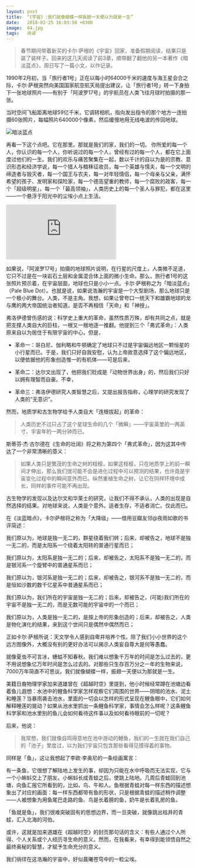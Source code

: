 ```yaml
---
layout: post
title:  “《宇宙》:我们就像蝴蝶一样振翅一天便以为就是一生”
date:   2018-02-25 16:03:50 +0300
image:  04.jpg
tags:   阅读
---
```

> 春节期间带着新买的卡尔·萨根的《宇宙》回家，准备假期阅读，结果只是装了装样子。回来的这几天阅读了前3章，顺带翻了翻他的另一本著作《暗淡蓝点》，周日写了一篇小文，以作记录。

1990年2月初，当「旅行者1号」正在以每小时64000千米的速度与海王星会合之际，卡尔·萨根突然向美国国家航空航天局提出建议，让「旅行者1号」转一下身拍下一张地球照片——有别于「阿波罗17号」的宇航员在人类飞往月球时拍摄的那一张。

当时空间飞船距离地球59亿千米，它调转相机，指向发出指令的那个地方一连拍摄60张照片，每幅照片640000个像素，然后缓慢地用无线电波的传回地球。

![暗淡蓝点](https://i.loli.net/2019/12/15/KcoUdgX8Te94DuZ.jpg)

再看一下这个点吧。它在那里。那就是我们的家，我们的一切。 你所爱的每一个人，你认识的每一个人，你听说过的每一个人，曾经有过的每一个人，都在它上面度过他们的一生。我们的欢乐与痛苦聚集在一起，数以千计的自以为是的宗教、意识形态和经济学说，每一个猎人与粮秣征收员，每一个英雄与懦夫，每一个文明的缔造者与毁灭者，每一个国王与农夫，每一对年轻情侣，每一个母亲与父亲，满怀希望的孩子、发明家和探险家，每一个德高望重的教师，每一个腐败的政客，每一个「超级明星」，每一个「最高领袖」，人类历史上的每一个圣人与罪犯，都在这里——一个悬浮于阳光中的尘埃小点上生活。

<iframe frameborder="0" src="https://v.qq.com/txp/iframe/player.html?vid=g03793uwzfn" allowFullScreen="true"></iframe>

如果说，「阿波罗17号」拍摄的地球照片说明，在行星的尺度上，人类微不足道，它只不过是在一块岩石土层和金属混合体上面的微小生命。那么，旅行者1号的这张照片预示着，在宇宙层面，地球也只是小小一点。卡尔·萨根称之为「暗淡蓝点」（Pale Blue Dot）。也就是说，如果说浩瀚的宇宙是一个大型剧场，那么地球只是一个极小的舞台。人类，不是主角。我想，如果让曾夸口一统天下和雄霸地球的龙与鹰的两大帝国统治者知道，是否不再相信「天命」和「神授」。

弗洛伊德曾伤感的说：科学史上重大的革命，虽然性质万殊，却有共同之点，就是把支撑人类自大的巨柱，一根又一根地逐一推翻。他提到三个「弗式革命」：人类原来自以为居住于有限宇宙的中心，但是，

- 革命一：哥白尼、伽利略和牛顿确定了地球只不过是宇宙偏远地区一颗恒星的小行星而已。于是，我们只好自我安慰，认为上帝故意选择了这个偏远地区，以便依据他的形象创造惟一的有机体——可是后来，

- 革命二：达尔文出现了，他把我们贬成是「动物世界出身」的，然后我们只好以拥有理智而自豪。不幸，

- 革命三：弗洛伊德研究人类智慧之后，又提出报告指称，心理学的研究发现了人类的“无意识”。

然而，地质学和古生物学给予人类自大「连根拔起」的革命：

> 人类历史不过只占了这个星球生命的几个「微瞬」——宇宙英里的一两英寸、宇宙年的一两分钟而已。

斯蒂芬·杰·古尔德在《生命的壮阔》将之称为第四个「弗式革命」，因为这其中传达了一个非常清晰的意义：

> 如果人类只是繁茂的生命之树的枝桠，如果这枝桠，只在地质学上的前一瞬间才伸出，那么我们很可能不会是进化过程中可以预测的结果，也许竟是宇宙变化过程中的瞬间意外而已。纵然重植生命之树，让它在同样环境中成长，同样的事件可能不再出现。

古生物学的发现以及达尔文和华莱士的研究，让我们不得不承认，人类的出现是自然选择的结果。对地球来说，人类是个意外。适者生存，不适者消亡。仅此而已。

在《淡蓝暗点》，卡尔萨根将之称为「大降级」——借用豆瓣友邻@夜雨如歌的书评简述：

   我们原以为，地球是独一无二的，群星绕着我们转；后来，却被告之，地球不是独一无二的，而是太阳系一个绕着太阳转的普通行星而已；

   我们原以为，太阳系是独一无二的；后来，却被告之，太阳系不是独一无二的，而是银河系一个旋臂中的普通星系而已；

   我们原以为，银河系是独一无二的；后来，却被告之，银河系不是独一无二的，而是恒如沙数的数千亿星系中普通星系而已；

   我们原以为，我们所在的宇宙是独一无二的；后来，却被告之，(可能)我们所在的宇宙不是独一无二的，而是无数可能的宇宙中的一个而已；

   我们原以为，人类是独一无二的，是按上帝的形象创造的；后来，却被告之，人类是物化演化的结果，来到这个世间只是偶然中偶然而已；

正如卡尔·萨根所说：天文学令人感到自卑并培养个性。除了我们小小世界的这个远方图像外，大概没有别的更好办法可以揭示人类妄自尊大是何等愚蠢。

就像夏虫不可言冰，蟪蛄不知春秋。我们难以想象千万年的时间是怎么过去的，更不用说想象亿万年时间是怎么过去的。对那些只生存百万分之一年的生物来说，7000万年简直不可思议。我们就像蝴蝶一样，振翅一天便以为那就是一生。

美籍日裔物理学家加来道雄曾在《超越时空》里提到，他小时候经常蹲在池塘边看着鱼儿遐想：水池中的鲤鱼科学家怎样观察它们周围的世界——阴暗的池水、泥土和睡莲？当暴雨袭击池水，里面的一切会以怎样的形式呈现在鲤鱼眼中，它们如何解释睡莲的晃动？如果从池水里抓出一条鲤鱼科学家，事情会怎么样呢？这条鲤鱼科学家和池水里别的鱼儿会如何看待这件事以及如何看待眼前的一切呢？

后来，他说：

> 我常想，我们就像自鸣得意地在池中游动的鯉鱼，我们的一生就在我们自己的「池子」里度过，以为我们宇宙只包含那些看得见摸得着的事物。

同样是「鱼」，这让我想起了李欧·李奥尼的一条绘画寓言：

有一条鱼，它很想了解陆地上发生的事，却因为只能在水中呼吸而无法实现，它与一个小蝌蚪交上了朋友。小蝌蚪长成青蛙之后，使跳上陆地。几周后青蛙回到池塘，向鱼汇报它所看到的，比如，鸟、牛和人。鱼根据青蛙对每一样东西的描述想象出了对应的画面：每一样东西都带有鱼的形状，只是根据青蛙的描述稍作调整——人被想象为用鱼尾巴走路的鱼、鸟是长着膀的鱼，奶牛是长着乳房的鱼。

「鱼就是鱼」，我们很难突破固有的思想边界，而一旦突破，就像跳出枯井的青蛙，汇入北海的河伯。

或许，这就是加来道雄在《超越时空》的封页那句话的含义：有些人通过个人所得、个人关系或个人经历寻生命的意义。然而，在我看来，有幸得到能领悟自然之最终奥秘的智慧，才赋予生命充分的意义。

我们徜徉在这浩瀚的宇宙中，好似晨曦苍穹中的一粒尘埃。

